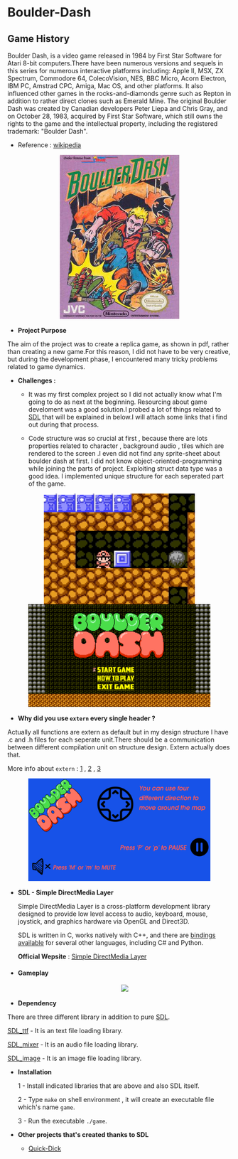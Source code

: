 # Boulder-Dash

## Game History

Boulder Dash, is a video game released in 1984 by First Star Software for Atari 8-bit computers.There have been numerous versions and sequels in this series for numerous interactive platforms including: Apple II, MSX, ZX Spectrum, Commodore 64, ColecoVision, NES, BBC Micro, Acorn Electron, IBM PC, Amstrad CPC, Amiga, Mac OS, and other platforms. It also influenced other games in the rocks-and-diamonds genre such as Repton in addition to rather direct clones such as Emerald Mine. The original Boulder Dash was created by Canadian developers Peter Liepa and Chris Gray, and on October 28, 1983, acquired by First Star Software, which still owns the rights to the game and the intellectual property, including the registered trademark: "Boulder Dash".
- Reference : [wikipedia](https://en.wikipedia.org/wiki/Boulder_Dash)

<center>

![](/README-media/Boulder_Dash_NES.jpg)

</center>

- **Project Purpose**

The aim of the project was to create a replica game, as shown in pdf, rather than creating a new game.For this reason, I did not have to be very creative, but during the development phase, I encountered many tricky problems related to game dynamics.

- **Challenges :**
  - It was my first complex project so I did not actually know what I'm going to do as next at the beginning. Resourcing about game develoment was a good solution.I  probed a lot of things related to [SDL](https://www.libsdl.org/)  that will be explained in below.I will attach some links that i find out during that process.

  - Code structure was so crucial at first , because there are lots properties related to character , background audio , tiles which are rendered to the screen .I even did not find any sprite-sheet about boulder dash at first. I did not know object-oriented-programming while joining the parts of project. Exploiting struct data type was a good idea. I implemented unique structure for each seperated part of the game.

<center>
    <img src="README-media/standing.gif" width="340" alt="Smiley face" align="middle">
    <img src="README-media/menu.png" width="410">
</center>

- **Why did you use ```extern``` every single header ?**

Actually all functions are extern as default but in my design structure I have .c and .h files for each seperate unit.There should be a communication between different compilation unit on structure design. Extern actually does that.

More info about ```extern``` : [1](https://jameshfisher.com/2017/08/28/c-extern-function/) , [2](https://www.tutorialspoint.com/extern-keyword-in-c) , [3](https://stackoverflow.com/questions/1041866/what-is-the-effect-of-extern-c-in-c)
<center>
    <img src="README-media/howToPlay.png" width="410">
</center>

- **SDL - Simple DirectMedia Layer**

    Simple DirectMedia Layer is a cross-platform development library designed to provide low level access to audio, keyboard, mouse, joystick, and graphics hardware via OpenGL and Direct3D.

    SDL is written in C, works natively with C++, and there are [bindings available](https://www.libsdl.org/languages.php) for several other languages, including C# and Python. 

    __Official Wepsite__ : [Simple DirectMedia Layer](https://www.libsdl.org/)

- #### Gameplay

    <center>
    <img src="README-media/gameplay.gif" width="850">
    </center>

- **Dependency**

There are three different library in addition to pure [SDL](https://www.libsdl.org/).
   
   [SDL_ttf](https://www.libsdl.org/projects/SDL_ttf/)
      - It is an text file loading library.
      
   [SDL_mixer](https://www.libsdl.org/projects/SDL_mixer/)
      - It is an audio file loading library.
   
   [SDL_image](https://www.libsdl.org/projects/SDL_image/)
      - It is an image file loading library.
  
- **Installation**
    
    1 - Install indicated libraries that are above and also SDL itself.
    
    2 - Type ```make``` on shell environment , it will create an executable file which's name ```game```.
    
    3 - Run the executable ```./game```.

- **Other projects that's created thanks to SDL**
   - [Quick-Dick](https://github.com/nevzatseferoglu/Quick-Dict)
